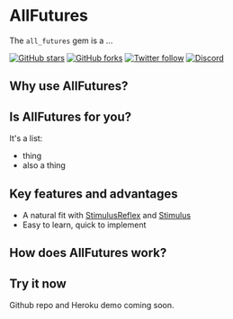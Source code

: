 # AllFutures

The `all_futures` gem is a ...

[![GitHub stars](https://img.shields.io/github/stars/leastbad/all_futures?style=social)](https://github.com/leastbad/all_futures) [![GitHub forks](https://img.shields.io/github/forks/leastbad/all_futures?style=social)](https://github.com/leastbad/all_futures) [![Twitter follow](https://img.shields.io/twitter/follow/theleastbad?style=social)](https://twitter.com/theleastbad) [![Discord](https://img.shields.io/discord/681373845323513862)](https://discord.gg/GnweR3)

## Why use AllFutures?

## Is AllFutures for you?

It's a list:

* thing
* also a thing

## Key features and advantages

* A natural fit with [StimulusReflex](https://docs.stimulusreflex.com/) and [Stimulus](https://stimulus.hotwire.dev/)
* Easy to learn, quick to implement

## How does AllFutures work?

## Try it now

Github repo and Heroku demo coming soon.